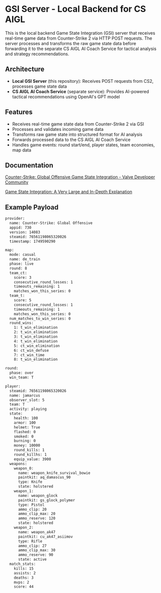 # GSI Server - Local Backend for CS AIGL

This is the local backend Game State Integration (GSI) server that receives real-time game data from Counter-Strike 2 via HTTP POST requests. The server processes and transforms the raw game state data before forwarding it to the separate CS AIGL AI Coach Service for tactical analysis and strategy recommendations.

## Architecture
- **Local GSI Server** (this repository): Receives POST requests from CS2, processes game state data
- **CS AIGL AI Coach Service** (separate service): Provides AI-powered tactical recommendations using OpenAI's GPT model

## Features
- Receives real-time game state data from Counter-Strike 2 via GSI
- Processes and validates incoming game data
- Transforms raw game state into structured format for AI analysis
- Forwards processed data to the CS AIGL AI Coach Service
- Handles game events: round start/end, player states, team economies, map data

## Documentation
[Counter-Strike: Global Offensive Game State Integration - Valve Developer Community](https://developer.valvesoftware.com/wiki/Counter-Strike:_Global_Offensive_Game_State_Integration)

[Game State Integration: A Very Large and In-Depth Explanation](https://www.reddit.com/r/GlobalOffensive/comments/cjhcpy/game_state_integration_a_very_large_and_indepth/?sort=new)

## Example Payload
```bash
provider:
  name: Counter-Strike: Global Offensive
  appid: 730
  version: 14083
  steamid: 76561198065320026
  timestamp: 1749590290

map:
  mode: casual
  name: de_train
  phase: live
  round: 8
  team_ct:
    score: 3
    consecutive_round_losses: 1
    timeouts_remaining: 1
    matches_won_this_series: 0
  team_t:
    score: 5
    consecutive_round_losses: 1
    timeouts_remaining: 1
    matches_won_this_series: 0
  num_matches_to_win_series: 0
  round_wins:
    1: t_win_elimination
    2: t_win_elimination
    3: t_win_elimination
    4: t_win_elimination
    5: ct_win_elimination
    6: ct_win_defuse
    7: ct_win_time
    8: t_win_elimination

round:
  phase: over
  win_team: T

player:
  steamid: 76561198065320026
  name: jamarcus
  observer_slot: 5
  team: T
  activity: playing
  state:
    health: 100
    armor: 100
    helmet: True
    flashed: 0
    smoked: 0
    burning: 0
    money: 10000
    round_kills: 1
    round_killhs: 1
    equip_value: 3900
  weapons:
    weapon_0:
      name: weapon_knife_survival_bowie
      paintkit: aq_damascus_90
      type: Knife
      state: holstered
    weapon_1:
      name: weapon_glock
      paintkit: gs_glock_polymer
      type: Pistol
      ammo_clip: 20
      ammo_clip_max: 20
      ammo_reserve: 120
      state: holstered
    weapon_2:
      name: weapon_ak47
      paintkit: cu_ak47_asiimov
      type: Rifle
      ammo_clip: 27
      ammo_clip_max: 30
      ammo_reserve: 90
      state: active
  match_stats:
    kills: 15
    assists: 2
    deaths: 3
    mvps: 2
    score: 44
```